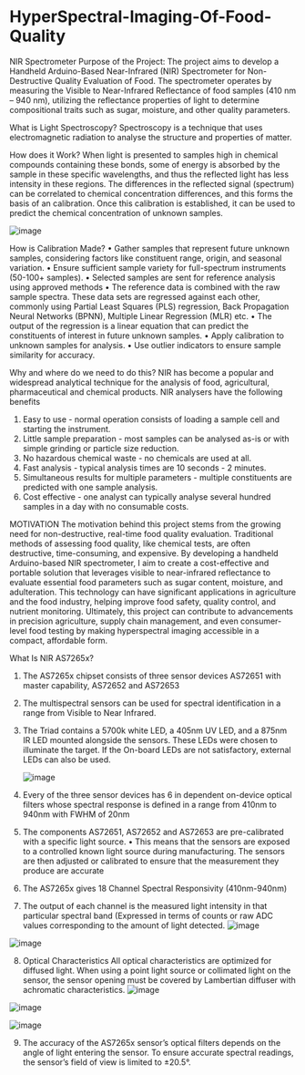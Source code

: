 # HyperSpectral-Imaging-Of-Food-Quality
NIR Spectrometer
Purpose of the Project:
The project aims to develop a Handheld Arduino-Based Near-Infrared (NIR) Spectrometer for Non-Destructive Quality Evaluation of Food. The spectrometer operates by measuring the Visible to Near-Infrared Reflectance of food samples (410 nm – 940 nm), utilizing the reflectance properties of light to determine compositional traits such as sugar, moisture, and other quality parameters.

What is Light Spectroscopy?
Spectroscopy is a technique that uses electromagnetic radiation to analyse the structure and properties of matter. 

How does it Work?
When light is presented to samples high in chemical compounds containing these bonds, some of energy is absorbed by the sample in these specific wavelengths, and thus the reflected light has less intensity in these regions.  The differences in the reflected signal (spectrum) can be correlated to chemical concentration differences, and this forms the basis of an calibration.  Once this calibration is established, it can be used to predict the chemical concentration of unknown samples.

 ![image](https://github.com/user-attachments/assets/f62ecb23-d8c7-49eb-8254-79f5d6ab64dc)


How is Calibration Made?
•	Gather samples that represent future unknown samples, considering factors like constituent range, origin, and seasonal variation.
•	Ensure sufficient sample variety for full-spectrum instruments (50-100+ samples).
•	Selected samples are sent for reference analysis using approved methods
•	The reference data is combined with the raw sample spectra. These data sets are regressed against each other, commonly using Partial Least Squares (PLS) regression, Back Propagation Neural Networks (BPNN), Multiple Linear Regression (MLR) etc.
•	The output of the regression is a linear equation that can predict the constituents of interest in future unknown samples.
•	Apply calibration to unknown samples for analysis.
•	Use outlier indicators to ensure sample similarity for accuracy.

 

Why and where do we need to do this?
NIR has become a popular and widespread analytical technique for the analysis of food, agricultural, pharmaceutical and chemical products.  NIR analysers have the following benefits

1.	Easy to use - normal operation consists of loading a sample cell and starting the instrument.
2.	Little sample preparation - most samples can be analysed as-is or with simple grinding or particle size reduction.
3.	No hazardous chemical waste - no chemicals are used at all.
4.	Fast analysis - typical analysis times are 10 seconds - 2 minutes.
5.	Simultaneous results for multiple parameters - multiple constituents are predicted with one sample analysis.
6.	Cost effective - one analyst can typically analyse several hundred samples in a day with no consumable costs.


MOTIVATION
The motivation behind this project stems from the growing need for non-destructive, real-time food quality evaluation. Traditional methods of assessing food quality, like chemical tests, are often destructive, time-consuming, and expensive. By developing a handheld Arduino-based NIR spectrometer, I aim to create a cost-effective and portable solution that leverages visible to near-infrared reflectance to evaluate essential food parameters such as sugar content, moisture, and adulteration. This technology can have significant applications in agriculture and the food industry, helping improve food safety, quality control, and nutrient monitoring. Ultimately, this project can contribute to advancements in precision agriculture, supply chain management, and even consumer-level food testing by making hyperspectral imaging accessible in a compact, affordable form.

What Is NIR AS7265x?
1.	The AS7265x chipset consists of three sensor devices AS72651 with master capability, AS72652 and AS72653
2.	The multispectral sensors can be used for spectral identification in a range from Visible to Near Infrared. 
3.	The Triad contains a 5700k white LED, a 405nm UV LED, and a 875nm IR LED mounted alongside the sensors. These LEDs were chosen to illuminate the target. If the On-board LEDs are not satisfactory, external LEDs can also be used.
           
     ![image](https://github.com/user-attachments/assets/b4c7e0a3-083e-4249-b400-69fc4203fde5)
     

4.	Every of the three sensor devices has 6 in dependent on-device optical filters whose spectral response is defined in a range from 410nm to 940nm with FWHM of 20nm
5.	The components AS72651, AS72652 and AS72653 are pre-calibrated with a specific light source.
•	This means that the sensors are exposed to a controlled known light source during manufacturing. The sensors are then adjusted or calibrated to ensure that the measurement they produce are accurate
6.	The AS7265x gives 18 Channel Spectral Responsivity (410nm-940nm)
7.	The output of each channel is the measured light intensity in that particular spectral band (Expressed in terms of counts or raw ADC values corresponding to the amount of light detected.
 ![image](https://github.com/user-attachments/assets/04b0237d-1043-4a19-9985-1d4cfc18611f)

 ![image](https://github.com/user-attachments/assets/01d5311a-07ae-48ca-be6c-3d5a7590b4e9)

8.	Optical Characteristics
All optical characteristics are optimized for diffused light. When using a point light source or collimated light on the sensor, the sensor opening must be covered by Lambertian diffuser with achromatic characteristics.
![image](https://github.com/user-attachments/assets/f66d7b49-1303-437f-b2cb-b902347d4600)

 ![image](https://github.com/user-attachments/assets/10ce9052-505a-40b8-9a8e-bdf1d7527b97)

 ![image](https://github.com/user-attachments/assets/7023b4b9-924d-454a-bb4f-2f700195e960)

9.	The accuracy of the AS7265x sensor’s optical filters depends on the angle of light entering the sensor. To ensure accurate spectral readings, the sensor’s field of view is limited to ±20.5°.

